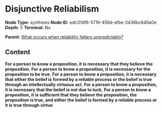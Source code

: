 # Disjunctive Reliabilism

**Node Type:** synthesis
**Node ID:** edc314f6-5719-456d-afbe-2436bc640a0e
**Depth:** 5
**Terminal:** No

**Parent:** [What occurs when reliability falters unpredictably?](what-occurs-when-reliability-falters-unpredictably-antithesis-fa64b998-3e64-4e39-9402-4e0b0ccb904b.md)

## Content

**For a person to know a proposition, it is necessary that they believe the proposition**, **For a person to know a proposition, it is necessary for the proposition to be true**, **For a person to know a proposition, it is necessary that either the belief is formed by a reliable process or the belief is true through an intellectually virtuous act**, **For a person to know a proposition, it is necessary that the belief is not due to luck**, **For a person to know a proposition, it is sufficient that they believe the proposition, the proposition is true, and either the belief is formed by a reliable process or it is true through virtue**
